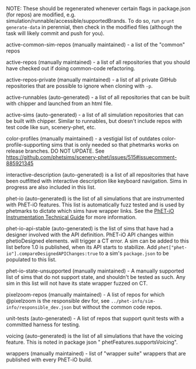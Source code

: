 NOTE: These should be regenerated whenever certain flags in package.json (for repos) are modified, e.g.
simulation/runnable/accessible/supportedBrands. To do so, run `grunt generate-data` in perennial, then check in the
modified files (although the task will likely commit and push for you).

active-common-sim-repos (manually maintained) - a list of the "common" repos

active-repos (manually maintained) - a list of all repositories that you should have checked out if doing common-code
refactoring.

active-repos-private (manually maintained) - a list of all private GitHub repositories that are possible to ignore when
cloning with `-p`.

active-runnables (auto-generated) - a list of all repositories that can be built with chipper and launched from an html
file.

active-sims (auto-generated) - a list of all simulation repositories that can be built with chipper. Similar to
runnables, but doesn't include repos with test code like sun, scenery-phet, etc.

color-profiles (manually maintained) - a vestigial list of outdates color-profile-supporting sims that is only needed so
that phetmarks works on release branches. DO NOT UPDATE.
See https://github.com/phetsims/scenery-phet/issues/515#issuecomment-885921345

interactive-description (auto-generated) is a list of all repositories that have been outfitted with interactive
description like keyboard navigation. Sims in progress are also included in this list.

phet-io (auto-generated) is the list of all simulations that are instrumented with PhET-iO features. This list is
automatically fuzz tested and is used by phetmarks to dictate which sims have wrapper links. See the
[PhET-iO Instrumentation Technical Guide](https://github.com/phetsims/phet-io/blob/main/doc/phet-io-instrumentation-technical-guide.md)
for more information.

phet-io-api-stable (auto-generated) is the list of sims that have had a designer involved with the API definition.
PhET-iO API changes within phetioDesigned elements. will trigger a CT error. A sim can be added to this list before 1.0
is published, when its API starts to stabilize. Add `phet["phet-io"].compareDesignedAPIChanges:true` to a
sim's `package.json` to be populated to this list.

phet-io-state-unsupported (manually maintained) - A manually supported list of sims that do not support state, and
shouldn't be tested as such. Any sim in this list will not have its state wrapper fuzzed on CT.

pixelzoom-repos (manually maintained) - A list of repos for which @pixelzoom is the responsible dev for,
see `../phet-info/sim-info/responsible_dev.json` but without the common code repos.

unit-tests (auto-generated) - A list of repos that support qunit tests with a committed harness for testing.

voicing (auto-generated) is the list of all simulations that have the voicing feature. This is noted in package json "
phetFeatures.supportsVoicing".

wrappers (manually maintained) - list of "wrapper suite" wrappers that are published with every PhET-iO build.